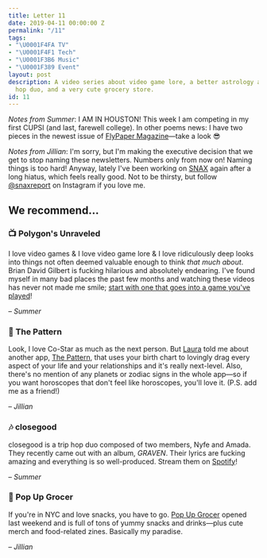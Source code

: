 ```yaml
---
title: Letter 11
date: 2019-04-11 00:00:00 Z
permalink: "/11"
tags:
- "\U0001F4FA TV"
- "\U0001F4F1 Tech"
- "\U0001F3B6 Music"
- "\U0001F389 Event"
layout: post
description: A video series about video game lore, a better astrology app, a trip
  hop duo, and a very cute grocery store.
id: 11
---
```


_Notes from Summer_: I AM IN HOUSTON! This week I am competing in my first CUPSI (and last, farewell college). In other poems news: I have two pieces in the newest issue of [FlyPaper Magazine](https://flypapermagazine.com/issue10/)—take a look 😎

_Notes from Jillian_: I'm sorry, but I'm making the executive decision that we get to stop naming these newsletters. Numbers only from now on! Naming things is too hard! Anyway, lately I've been working on [SNAX](https://snaxreport.com/) again after a long hiatus, which feels really good. Not to be thirsty, but follow [@snaxreport](https://instagram.com/snaxreport) on Instagram if you love me.

## We recommend…

### 📺 Polygon's Unraveled

I love video games & I love video game lore & I love ridiculously deep looks into things not often deemed valuable enough to think _that much about_. Brian David Gilbert is fucking hilarious and absolutely endearing. I've found myself in many bad places the past few months and watching these videos has never not made me smile; [start with one that goes into a game you've played](https://www.youtube.com/playlist?list=PLaDrN74SfdT7Ueqtwn_bXo1MuSWT0ji2w)!

– _Summer_

### 📱 The Pattern

Look, I love Co-Star as much as the next person. But [Laura](https://laustrology.com/) told me about another app, [The Pattern](https://itunes.apple.com/us/app/the-pattern/id1071085727?mt=8), that uses your birth chart to lovingly drag every aspect of your life and your relationships and it's really next-level. Also, there's no mention of any planets or zodiac signs in the whole app—so if you want horoscopes that don't feel like horoscopes, you'll love it. (P.S. add me as a friend!)

– _Jillian_

### 🎶 closegood

closegood is a trip hop duo composed of two members, Nyfe and Amada. They recently came out with an album, _GRAVEN_. Their lyrics are fucking amazing and everything is so well-produced. Stream them on [Spotify](https://open.spotify.com/album/5WMqDLP9BqcRvsuV8hibMP?si=HQNyASQCRUeqv3qRVjwtpw)!

– _Summer_

### 🎉 Pop Up Grocer

If you're in NYC and love snacks, you have to go. [Pop Up Grocer](https://www.popupgrocer.co/) opened last weekend and is full of tons of yummy snacks and drinks—plus cute merch and food-related zines. Basically my paradise.

– _Jillian_
